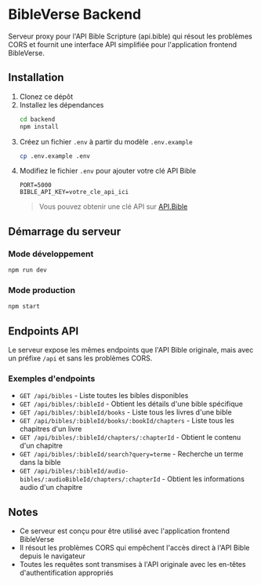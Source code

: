 # BibleVerse Backend

Serveur proxy pour l'API Bible Scripture (api.bible) qui résout les problèmes CORS et fournit une interface API simplifiée pour l'application frontend BibleVerse.

## Installation

1. Clonez ce dépôt
2. Installez les dépendances
   ```bash
   cd backend
   npm install
   ```
3. Créez un fichier `.env` à partir du modèle `.env.example`
   ```bash
   cp .env.example .env
   ```
4. Modifiez le fichier `.env` pour ajouter votre clé API Bible
   ```
   PORT=5000
   BIBLE_API_KEY=votre_cle_api_ici
   ```
   > Vous pouvez obtenir une clé API sur [API.Bible](https://scripture.api.bible/)

## Démarrage du serveur

### Mode développement
```bash
npm run dev
```

### Mode production
```bash
npm start
```

## Endpoints API

Le serveur expose les mêmes endpoints que l'API Bible originale, mais avec un préfixe `/api` et sans les problèmes CORS.

### Exemples d'endpoints

- `GET /api/bibles` - Liste toutes les bibles disponibles
- `GET /api/bibles/:bibleId` - Obtient les détails d'une bible spécifique
- `GET /api/bibles/:bibleId/books` - Liste tous les livres d'une bible
- `GET /api/bibles/:bibleId/books/:bookId/chapters` - Liste tous les chapitres d'un livre
- `GET /api/bibles/:bibleId/chapters/:chapterId` - Obtient le contenu d'un chapitre
- `GET /api/bibles/:bibleId/search?query=terme` - Recherche un terme dans la bible
- `GET /api/bibles/:bibleId/audio-bibles/:audioBibleId/chapters/:chapterId` - Obtient les informations audio d'un chapitre

## Notes

- Ce serveur est conçu pour être utilisé avec l'application frontend BibleVerse
- Il résout les problèmes CORS qui empêchent l'accès direct à l'API Bible depuis le navigateur
- Toutes les requêtes sont transmises à l'API originale avec les en-têtes d'authentification appropriés 